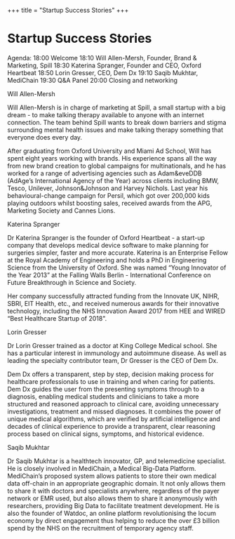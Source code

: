 +++
title = "Startup Success Stories"
+++

# Startup Success Stories

Agenda:
18:00 Welcome
18:10 Will Allen-Mersh, Founder, Brand & Marketing, Spill
18:30 Katerina Spranger, Founder and CEO, Oxford Heartbeat
18:50 Lorin Gresser, CEO, Dem Dx
19:10 Saqib Mukhtar, MediChain
19:30 Q&A Panel
20:00 Closing and networking

Will Allen-Mersh

Will Allen-Mersh is in charge of marketing at Spill, a small startup with a big dream - to make talking therapy available to anyone with an internet connection. The team behind Spill wants to break down barriers and stigma surrounding mental health issues and make talking therapy something that everyone does every day.

After graduating from Oxford University and Miami Ad School, Will has spent eight years working with brands. His experience spans all the way from new brand creation to global campaigns for multinationals, and he has worked for a range of advertising agencies such as Adam&eveDDB (AdAge’s International Agency of the Year) across clients including BMW, Tesco, Unilever, Johnson&Johnson and Harvey Nichols. Last year his behavioural-change campaign for Persil, which got over 200,000 kids playing outdoors whilst boosting sales, received awards from the APG, Marketing Society and Cannes Lions.

Katerina Spranger

Dr Katerina Spranger is the founder of Oxford Heartbeat - a start-up company that develops medical device software to make planning for surgeries simpler, faster and more accurate. Katerina is an Enterprise Fellow at the Royal Academy of Engineering and holds a PhD in Engineering Science from the University of Oxford. She was named “Young Innovator of the Year 2013” at the Falling Walls Berlin - International Conference on Future Breakthrough in Science and Society. 

Her company successfully attracted funding from the Innovate UK, NIHR, SBRI, EIT Health, etc., and received numerous awards for their innovative technology, including the NHS Innovation Award 2017 from HEE and WIRED “Best Healthcare Startup of 2018".

Lorin Gresser

Dr Lorin Gresser trained as a doctor at King College Medical school. She has a particular interest in immunology and autoimmune disease. As well as leading the specialty contributor team, Dr Gresser is the CEO of Dem Dx.

Dem Dx offers a transparent, step by step, decision making process for healthcare professionals to use in training and when caring for patients. Dem Dx guides the user from the presenting symptoms through to a diagnosis, enabling medical students and clinicians to take a more structured and reasoned approach to clinical care, avoiding unnecessary investigations, treatment and missed diagnoses. It combines the power of unique medical algorithms, which are verified by artificial intelligence and decades of clinical experience to provide a transparent, clear reasoning process based on clinical signs, symptoms, and historical evidence.


Saqib Mukhtar

Dr Saqib Mukhtar is a healthtech innovator, GP, and telemedicine specialist. He is closely involved in MediChain, a Medical Big-Data Platform. MediChain’s proposed system allows patients to store their own medical data off-chain in an appropriate geographic domain.
It not only allows them to share it with doctors and specialists anywhere, regardless of the payer network or EMR used, but also allows them to share it anonymously with researchers, providing Big Data to facilitate treatment development.
He is also the founder of Watdoc, an online platform revolutionising the locum economy by direct engagement thus helping to reduce the over £3 billion spend by the NHS on the recruitment of temporary agency staff.


